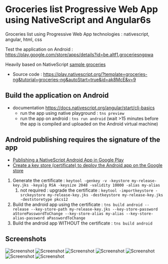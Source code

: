 # Groceries list Progressive Web App using NativeScript and Angular6s

Groceries list using Progressive Web App technologies : nativescript, angular, html, css

Test the application on Android : <https://play.google.com/store/apps/details?id=be.altf1.groceriesngpwa>

Heavily based on NativeScript [sample groceries](https://github.com/NativeScript/sample-Groceries)

* Source code : <https://play.nativescript.org/?template=groceries-ng&tutorial=groceries-ng&autoStart=true&id=ak8McE&v=9>

## Build the application on Android

* documentation <https://docs.nativescript.org/angular/start/cli-basics>
  * run the app using native playground : `tns preview`
  * run the app on android : `tns run android` (wait >15 minutes before the app is compiled and uploaded on the Android virtual machine)

## Android publishing requires the signature of the app 

* [Publishing a NativeScript Android App in Google Play](https://docs.nativescript.org/tooling/publishing/publishing-android-apps)
* [Create a key store (certificate) to deploy the Android app on the Google store](https://developer.android.com/studio/publish/app-signing#signing-manually)

1. Generate the certificate : `keytool -genkey -v -keystore my-release-key.jks -keyalg RSA -keysize 2048 -validity 10000 -alias my-alias`
    1. not required : upgrade the certificate : `keytool -importkeystore -srckeystore my-release-key.jks -destkeystore my-release-key.jks -deststoretype pkcs12`
2. Build the android app using the certificate : `tns build android --release --key-store-path my-release-key.jks --key-store-password aStorePasswordToChange --key-store-alias my-alias --key-store-alias-password aPasswordToChange`
3. Build the android app WITHOUT the certificate : `tns build android`

## Screenshots

![Screenshot](assets/screenshots/Screenshot_1541944414.png)
![Screenshot](assets/screenshots/Screenshot_1541944427.png)
![Screenshot](assets/screenshots/Screenshot_1541944405.png)
![Screenshot](assets/screenshots/Screenshot_1541944441.png)
![Screenshot](assets/screenshots/Screenshot_1541944471.png)
![Screenshot](assets/screenshots/Screenshot_1541944498.png)
![Screenshot](assets/screenshots/Screenshot_1541944480.png)